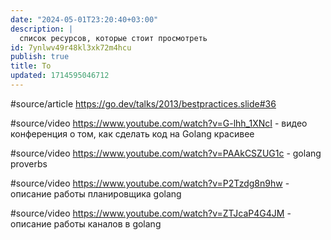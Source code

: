 ```yaml
---
date: "2024-05-01T23:20:40+03:00"
description: |
  список ресурсов, которые стоит просмотреть
id: 7ynlwv49r48kl3xk72m4hcu
publish: true
title: To
updated: 1714595046712
---
```

#source/article <https://go.dev/talks/2013/bestpractices.slide#36>

#source/video <https://www.youtube.com/watch?v=G-lhh_1XNcI> - видео конференция о том, как сделать код на Golang красивее

#source/video <https://www.youtube.com/watch?v=PAAkCSZUG1c> - golang proverbs

#source/video <https://www.youtube.com/watch?v=P2Tzdg8n9hw> - описание работы планировщика golang

#source/video <https://www.youtube.com/watch?v=ZTJcaP4G4JM> - описание работы каналов в golang